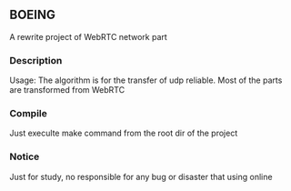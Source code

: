 ## BOEING

<p>A rewrite project of WebRTC network part </p>

### Description

<p>Usage: The algorithm is for the transfer of udp reliable. Most of the parts are transformed from WebRTC  </p>

### Compile

<p>Just execulte make command from the root dir of the project</p>

### Notice

<p>Just for study, no responsible for any bug or disaster that using online</p>
